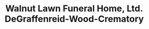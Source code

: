 ---
title: "Walnut Lawn Funeral Home, Ltd. DeGraffenreid-Wood-Crematory"
url: /springfield/walnut-lawn-funeral-home-ltd-degraffenreid-wood-crematory/
shop: funeral directors
---
